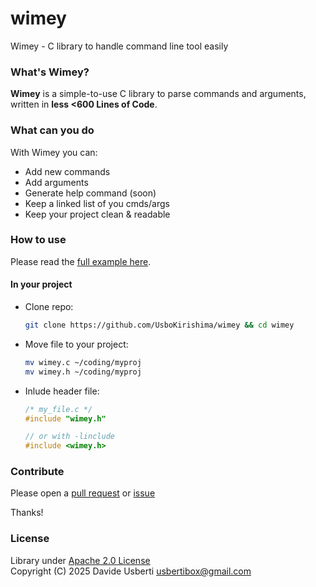 # wimey
Wimey - C library to handle command line tool easily

### What's Wimey?

**Wimey** is a simple-to-use C library to parse commands and arguments, written in **less <600 Lines of Code**.

### What can you do

With Wimey you can:
* Add new commands
* Add arguments
* Generate help command (soon)
* Keep a linked list of you cmds/args
* Keep your project clean & readable

### How to use

Please read the [full example here](example.c).

#### In your project

* Clone repo:
    ```bash
    git clone https://github.com/UsboKirishima/wimey && cd wimey
    ```
* Move file to your project:
    ```bash
    mv wimey.c ~/coding/myproj
    mv wimey.h ~/coding/myproj
    ```

* Inlude header file:
    ```c
    /* my_file.c */
    #include "wimey.h"

    // or with -linclude
    #include <wimey.h>
    ```
### Contribute

Please open a [pull request](https://github.com/UsboKirishima/wimey/pulls) or [issue](https://github.com/UsboKirishima/wimey/issues)

Thanks!

### License

Library under [Apache 2.0 License](LICENSE) \
Copyright (C) 2025 Davide Usberti <usbertibox@gmail.com>